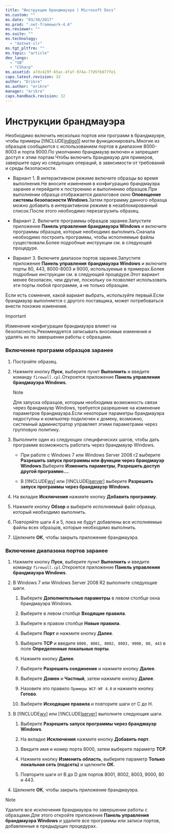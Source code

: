 ```yaml
---
title: "Инструкции брандмауэра | Microsoft Docs"
ms.custom: ""
ms.date: "03/30/2017"
ms.prod: ".net-framework-4.6"
ms.reviewer: ""
ms.suite: ""
ms.technology: 
  - "dotnet-clr"
ms.tgt_pltfrm: ""
ms.topic: "article"
dev_langs: 
  - "VB"
  - "CSharp"
ms.assetid: a7dc429f-65ac-4faf-974a-77d5fb977fe1
caps.latest.revision: 32
author: "Erikre"
ms.author: "erikre"
manager: "erikre"
caps.handback.revision: 32
---
```

# Инструкции брандмауэра
Необходимо включить несколько портов или программ в брандмауэре, чтобы примеры [!INCLUDE[indigo1](../../../../includes/indigo1-md.md)] могли функционировать.Многие из образцов сообщаются с использованием портов в диапазоне 8000\-8003 и порта 9000.По умолчанию брандмауэр включен и запрещает доступ к этим портам.Чтобы включить брандмауэр для примеров, завершите одну из следующих операций, в зависимости от требований и среды безопасности.  
  
-   Вариант 1. В интерактивном режиме включите образцы во время выполнения.Не вносите изменения в конфигурацию брандмауэра заранее и перейдите к построению и выполнению образцов.При выполнении образца отображается диалоговое окно **Оповещение системы безопасности Windows**.Затем программу данного образца можно добавить в интерактивном режиме в незаблокированный список.После этого необходимо перезагрузить образец.  
  
-   Вариант 2. Включите программы образцов заранее.Запустите приложение **Панель управления брандмауэра Windows** и включите программы образцов, которые необходимо выполнить.Сначала необходимо построить программы, чтобы исполняемые файлы существовали.Более подробные инструкции см. в следующей процедуре.  
  
-   Вариант 3. Включите диапазон портов заранее.Запустите приложение **Панель управления** **брандмауэра Windows** и включите порты 80, 443, 8000\-8003 и 9000, используемые в примерах.Более подробные инструкции см. в следующей процедуре.Этот вариант менее безопасен, чем другие, поскольку он позволяет использовать эти порты любой программе, а не только образцам.  
  
 Если есть сомнения, какой вариант выбрать, используйте первый.Если брандмауэр выполняется с другого поставщика, может потребоваться внести похожие изменения.  
  
> [!IMPORTANT]
>  Изменение конфигурации брандмауэра влияет на безопасность.Рекомендуется записывать вносимые изменения и удалять их по завершении работы с образцами.  
  
### Включение программ образцов заранее  
  
1.  Постройте образец.  
  
2.  Нажмите кнопку **Пуск**, выберите пункт **Выполнить** и введите команду `firewall.cpl`.Откроется приложение **Панель управления брандмауэра Windows**.  
  
    > [!NOTE]
    >  Для запуска образцов, которым необходима возможность связи через брандмауэр Windows, требуется разрешение на изменение параметров брандмауэра.Если некоторые параметры брандмауэра недоступны и компьютер подключен к домену, возможно, системный администратор управляет этими параметрами через групповую политику.  
  
3.  Выполните один из следующих специфических шагов, чтобы дать программе возможность работать через брандмауэр Windows.  
  
    -   При работе с Windows 7 или Windows Server 2008 r2 выберите **Разрешить запуск программы или функции через брандмауэр Windows**.Выберите **Изменить параметры**, **Разрешить доступ другой программе…**.  
  
    -   В [!INCLUDE[wv](../../../../includes/wv-md.md)] или [!INCLUDE[lserver](../../../../includes/lserver-md.md)] выберите **Разрешить запуск программы через брандмауэр Windows**.  
  
4.  На вкладке **Исключения** нажмите кнопку **Добавить программу**.  
  
5.  Нажмите кнопку **Обзор** и выберите исполняемый файл образца, который необходимо выполнить.  
  
6.  Повторяйте шаги 4 и 5, пока не будут добавлены все исполняемые файлы всех образцов, которые необходимо выполнить.  
  
7.  Щелкните **ОК**, чтобы закрыть приложение брандмауэра.  
  
### Включение диапазона портов заранее  
  
1.  Нажмите кнопку **Пуск**, выберите пункт **Выполнить** и введите команду `firewall.cpl`.Откроется приложение **Панель управления брандмауэра Windows**.  
  
2.  В Windows 7 или Windows Server 2008 R2 выполните следующие шаги.  
  
    1.  Выберите **Дополнительные параметры** в левом столбце окна брандмауэра Windows.  
  
    2.  Выберите в левом столбце **Входящие правила**.  
  
    3.  Выберите в правом столбце **Новые правила**.  
  
    4.  Выберите **Порт** и нажмите кнопку **Далее**.  
  
    5.  Выберите **TCP** и введите `8000, 8001, 8002, 8003, 9000, 80, 443` в поле **Определенные локальные порты**.  
  
    6.  Нажмите кнопку **Далее**.  
  
    7.  Выберите **Разрешить соединение** и нажмите кнопку **Далее**.  
  
    8.  Выберите **Домен** и **Частный**, затем нажмите кнопку **Далее**.  
  
    9. Назовите это правило `Примеры WCF-WF 4.0` и нажмите кнопку **Готово**.  
  
    10. Выберите **Исходящие правила** и повторите шаги от C до H.  
  
3.  В [!INCLUDE[wv](../../../../includes/wv-md.md)] или [!INCLUDE[lserver](../../../../includes/lserver-md.md)] выполните следующие шаги.  
  
    1.  Выберите **Разрешить запуск программы через брандмауэр Windows**.  
  
    2.  На вкладке **Исключения** нажмите кнопку **Добавить порт**.  
  
    3.  Введите имя и номер порта 8000, затем выберите параметр **TCP**.  
  
    4.  Нажмите кнопку **Изменить область**, выберите параметр **Только локальная сеть \(подсеть\)** и щелкните **ОК**.  
  
    5.  Повторите шаги от B до D для портов 8001, 8002, 8003, 9000, 80 и 443.  
  
4.  Щелкните **ОК**, чтобы закрыть приложение брандмауэра.  
  
> [!NOTE]
>  Удалите все исключения брандмауэра по завершении работы с образцами.Для этого откройте приложение **Панель управления брандмауэра Windows** и удалите все программы или записи портов, добавленные в предыдущих процедурах.